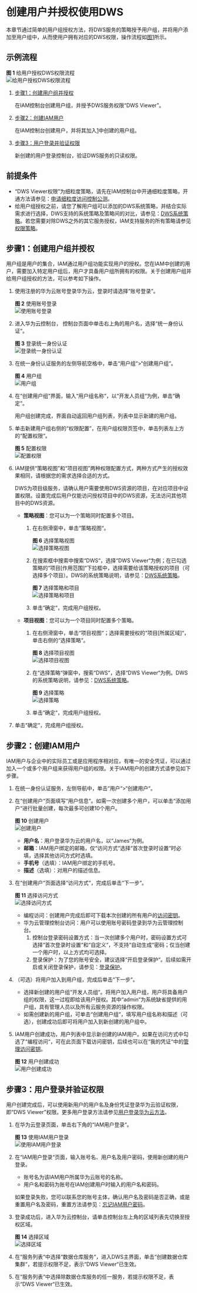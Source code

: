 # 创建用户并授权使用DWS<a name="dws_01_0147"></a>

本章节通过简单的用户组授权方法，将DWS服务的策略授予用户组，并将用户添加至用户组中，从而使用户拥有对应的DWS权限，操作流程如[图1](#fig1034312633317)所示。

## 示例流程<a name="section18993105193314"></a>

**图 1**  给用户授权DWS权限流程<a name="fig1034312633317"></a>  
![](figures/给用户授权DWS权限流程.jpg "给用户授权DWS权限流程")

1.  <a name="li834319613338"></a>[步骤1：创建用户组并授权](#section620136153313)

    在IAM控制台创建用户组，并授予DWS服务权限“DWS Viewer”。

2.  [步骤2：创建IAM用户](#section11965153019184)

    在IAM控制台创建用户，并将其加入[1](#li834319613338)中创建的用户组。

3.  [步骤3：用户登录并验证权限](#section1687665333)

    新创建的用户登录控制台，验证DWS服务的只读权限。


## 前提条件<a name="section149106163317"></a>

-   “DWS Viewer权限”为细粒度策略，请先在IAM控制台中开通细粒度策略，开通方法请参见：[申请细粒度访问控制公测](https://support.huaweicloud.com/usermanual-iam/iam_01_019.html)。
-   给用户组授权之前，请您了解用户组可以添加的DWS系统策略，并结合实际需求进行选择，DWS支持的系统策略及策略间的对比，请参见：[DWS系统策略](https://support.huaweicloud.com/productdesc-dws/dws_01_0144.html)。若您需要对除DWS之外的其它服务授权，IAM支持服务的所有策略请参见[权限策略](https://support.huaweicloud.com/usermanual-permissions/zh-cn_topic_0063498930.html)。

## 步骤1：创建用户组并授权<a name="section620136153313"></a>

用户组是用户的集合，IAM通过用户组功能实现用户的授权。您在IAM中创建的用户，需要加入特定用户组后，用户才具备用户组所拥有的权限。关于创建用户组并给用户组授权的方法，可以参考如下操作。

1.  使用注册的华为云账号登录华为云，登录时请选择“账号登录“。

    **图 2**  使用账号登录<a name="fig92351955194516"></a>  
    ![](figures/使用账号登录.png "使用账号登录")

2.  进入华为云控制台， 控制台页面中单击右上角的用户名，选择“统一身份认证“。

    **图 3**  登录统一身份认证<a name="fig2568626476"></a>  
    ![](figures/登录统一身份认证.png "登录统一身份认证")

3.  在统一身份认证服务的左侧导航空格中，单击“用户组“\>“创建用户组“。

    **图 4**  用户组<a name="fig11704131914712"></a>  
    ![](figures/用户组.png "用户组")

4.  在“创建用户组“界面，输入“用户组名称“，以“开发人员组“为例，单击“确定“。

    用户组创建完成，界面自动返回用户组列表，列表中显示新建的用户组。

5.  单击新建用户组右侧的“权限配置”，在用户组权限页签中，单击列表左上方的“配置权限“。

    **图 5**  配置权限<a name="fig29954385472"></a>  
    ![](figures/配置权限.png "配置权限")

6.  IAM提供“策略视图”和“项目视图”两种权限配置方式，两种方式产生的授权效果相同，请根据您的需求选择合适的方式。

    DWS为项目级服务，请确认用户需要使用DWS资源的项目，在对应项目中设置权限。设置完成后用户仅能访问授权项目中的DWS资源，无法访问其他项目中的DWS资源。

    -   **策略视图**：您可以为一个策略同时配置多个项目。
        1.  在右侧滑窗中，单击“策略视图“。

            **图 6**  选择策略视图<a name="fig1136152317116"></a>  
            ![](figures/选择策略视图.png "选择策略视图")

        2.  在搜索框中搜索中搜索“DWS“，选择“DWS Viewer“为例；在已勾选策略的“项目\[作用范围\]“下拉框中，选择需要给该策略授权的项目（可选择多个项目）。DWS的系统策略说明，请参见：[DWS系统策略](https://support.huaweicloud.com/productdesc-dws/dws_01_0144.html)。

            **图 7**  选择策略和项目<a name="fig1013718231511"></a>  
            ![](figures/选择策略和项目.png "选择策略和项目")

        3.  单击“确定“，完成用户组授权。

    -   **项目视图**：您可以为一个项目同时配置多个策略。
        1.  在右侧滑窗中，单击“项目视图“；选择需要授权的“项目\[所属区域\]“，单击右侧的“选择策略“。

            **图 8**  选择项目视图<a name="fig1813720231119"></a>  
            ![](figures/选择项目视图.png "选择项目视图")

        2.  在“选择策略“弹窗中，搜索“DWS“，选择“DWS Viewer“为例。DWS的系统策略说明，请参见：[DWS系统策略](https://support.huaweicloud.com/productdesc-dws/dws_01_0144.html)。

            **图 9**  选择策略<a name="fig213711234118"></a>  
            ![](figures/选择策略.png "选择策略")

        3.  单击“确定“，完成用户组授权。

7.  单击“确定“，完成用户组授权。

## 步骤2：创建IAM用户<a name="section11965153019184"></a>

IAM用户与企业中的实际员工或是应用程序相对应，有唯一的安全凭证，可以通过加入一个或多个用户组来获得用户组的权限。关于IAM用户的创建方式请参见如下步骤。

1.  在统一身份认证服务，左侧导航中，单击“用户“\>“创建用户“。
2.  在“创建用户“页面填写“用户信息“。如需一次创建多个用户，可以单击“添加用户“进行批量创建，每次最多可创建10个用户。

    **图 10**  创建用户<a name="fig8251145810484"></a>  
    ![](figures/创建用户.png "创建用户")

    -   **用户名**：用户登录华为云的用户名，以“James“为例。
    -   **邮箱**：IAM用户绑定的邮箱，仅“访问方式“选择“首次登录时设置“时必填，选择其他访问方式时选填。
    -   **手机号**（选填）：IAM用户绑定的手机号。
    -   **描述**（选填）：对用户的描述信息。

3.  在“创建用户“页面选择“访问方式“，完成后单击“下一步“。

    **图 11**  选择访问方式<a name="fig376951494913"></a>  
    ![](figures/选择访问方式.png "选择访问方式")

    -   编程访问：创建用户完成后即可下载本次创建的所有用户的[访问密钥](https://support.huaweicloud.com/usermanual-ca/zh-cn_topic_0046606340.html)。
    -   华为云管理控制台访问：用户可以使用账号密码登录到华为云管理控制台。
        1.  控制台登录密码设置方式：当一次创建多个用户时，密码设置方式可选择“首次登录时设置“和“自定义“，不支持“自动生成“密码；仅当创建一个用户时，以上方式均可选择。
        2.  登录保护：为了您的账号安全，建议选择“开启登录保护“。后续如需开启或关闭登录保护，请参见：[登录保护](https://support.huaweicloud.com/usermanual-iam/zh-cn_topic_0079477316.html)。

4.  （可选）将用户加入到用户组，完成后单击“下一步“。
    -   选择新创建的用户组“开发人员组“。将用户加入用户组，用户将具备用户组的权限，这一过程即给该用户授权。其中“admin“为系统缺省提供的用户组，具有管理人员以及所有云服务资源的操作权限。
    -   如需创建新的用户组，可单击“创建用户组“，填写用户组名称和描述（可选），创建成功后即可将用户加入到新创建的用户组中。

5.  IAM用户创建成功，用户列表中显示新创建的IAM用户。如果在访问方式中勾选了“编程访问“，可在此页面下载访问密钥，后续也可以在“我的凭证“中的[管理访问密钥](https://support.huaweicloud.com/usermanual-ca/zh-cn_topic_0046606340.html)。

    **图 12**  用户创建成功<a name="fig6677182213492"></a>  
    ![](figures/用户创建成功.png "用户创建成功")


## 步骤3：用户登录并验证权限<a name="section1687665333"></a>

用户创建完成后，可以使用新用户的用户名及身份凭证登录华为云验证权限，即“DWS Viewer”权限。更多用户登录方法请参见[用户登录华为云方法](https://support.huaweicloud.com/qs-iam/iam_01_0031.html#section2)。

1.  在华为云登录页面，单击右下角的“IAM用户登录“。

    **图 13**  使用IAM用户登录<a name="zh-cn_topic_0154973652_fig162219456116"></a>  
    ![](figures/使用IAM用户登录.png "使用IAM用户登录")

2.  在“IAM用户登录“页面，输入账号名、用户名及用户密码，使用新创建的用户登录。

    -   账号名为该IAM用户所属华为云账号的名称。
    -   用户名和密码为账号在IAM创建用户时输入的用户名和密码。

    如果登录失败，您可以联系您的账号主体，确认用户名及密码是否正确，或是重置用户名及密码，重置方法请参见：[忘记IAM用户密码](https://support.huaweicloud.com/iam_faq/iam_01_0314.html#section1)。

3.  登录成功后，进入华为云控制台，请单击控制台左上角的区域列表先切换至授权区域。

    **图 14**  选择区域<a name="fig359681917502"></a>  
    ![](figures/选择区域.png "选择区域")

4.  在“服务列表“中选择“数据仓库服务“，进入DWS主界面，单击“创建数据仓库集群“，若提示权限不足，表示“DWS Viewer“已生效。
5.  在“服务列表“中选择除数据仓库服务的任一服务，若提示权限不足，表示“DWS Viewer“已生效。

